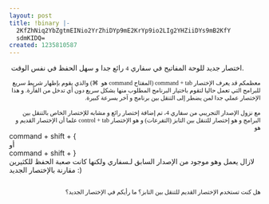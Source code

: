 ```yaml
---
layout: post
title: !binary |-
  2KfZhNiq2YbZgtmEINio2YrZhiDYp9mE2KrYp9io2LIg2YHZiiDYs9mB2KfY
  sdmKIDQ=
created: 1235810587
---
```

&nbsp;اختصار جديد للوحة المفاتيح في سفاري <span style="font: 12.0px Lucida Grande">4</span> رائع جدا و سهل الحفظ في نفس الوقت. <p dir="rtl" style="margin: 0.0px 0.0px 0.0px 0.0px; text-align: right; font: 12.0px Geeza Pro">معظمكم قد يعرف الإختصار <span style="font: 12.0px Lucida Grande">command</span> + <span style="font: 12.0px Lucida Grande">tab (المفتاح command هو&nbsp;&nbsp;⌘)&nbsp;والذي يقوم بإظهار شريط سريع للبرامج التي تعمل حاليا لتقوم باختيار البرنامج المطلوب منها بشكل سريع دون أي تدخل من الفأرة. و هذا الإختصار عملي جدا لمن يضطر إلى التنقل بين برنامج و آخر بسرعة كبيرة.</span></p> <p dir="rtl" style="margin: 0.0px 0.0px 0.0px 0.0px; text-align: right; font: 12.0px Geeza Pro; min-height: 15.0px">&nbsp;</p> <p dir="rtl" style="margin: 0.0px 0.0px 0.0px 0.0px; text-align: right; font: 12.0px Geeza Pro">مع نزول الإصدار التجريبي من سفاري <span style="font: 12.0px Lucida Grande">4</span>، تم إضافة إختصار رائع و مشابه للإختصار الخاص بالتنقل بين البرامج و هو إختصار للتنقل بين التابز (التفرعات) و هو الإختصار <span style="font: 12.0px Lucida Grande">control</span> + <span style="font: 12.0px Lucida Grande">tab</span> علما أن الإختصار القديم و هو <br />
<div dir="ltr">command +&nbsp;shift +&nbsp;{ <br /></div>
أو<br />
<div dir="ltr">command +&nbsp;shift +&nbsp;}<br /></div>لازال يعمل وهو موجود من الإصدار السابق لـسفاري ولكنها كانت صعبة الحفظ للكثيرين مقارنة بالإختصار الجديد :)</p> <p dir="rtl" style="margin: 0.0px 0.0px 0.0px 0.0px; text-align: right; font: 12.0px Geeza Pro; min-height: 15.0px">&nbsp;</p> <p dir="rtl" style="margin: 0.0px 0.0px 0.0px 0.0px; text-align: right; font: 12.0px Geeza Pro">هل كنت تستخدم الإختصار القديم للتنقل بين التابز؟ ما رأيكم في الإختصار الجديد؟<br /> &nbsp;</p>
<!--break-->
<p>&nbsp;</p>
